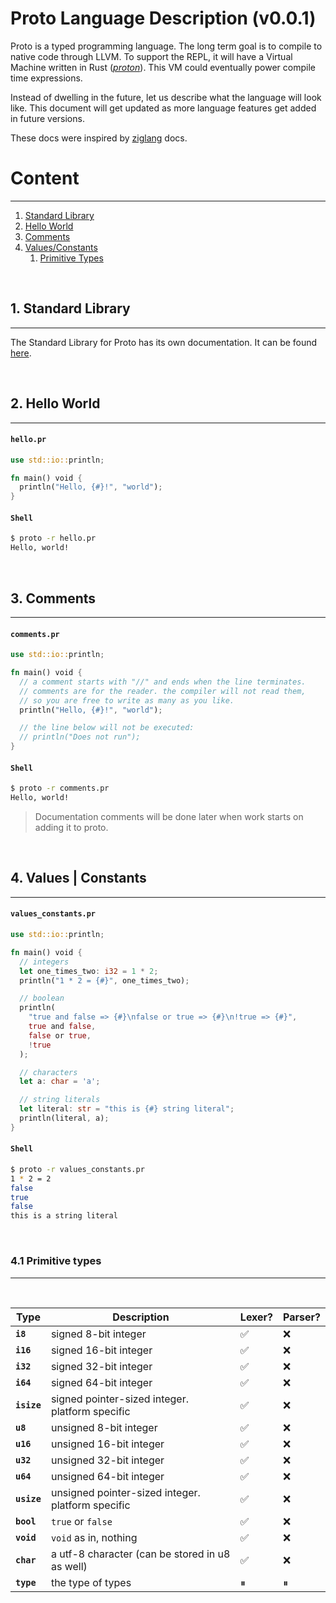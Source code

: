 # Proto Language Description (v0.0.1)

Proto is a typed programming language. The long term goal is to compile to native code through LLVM. To support the REPL, it will have a Virtual Machine written in Rust ([_proton_](../src/proton/README.md)). This VM could eventually power compile time expressions.

Instead of dwelling in the future, let us describe what the language will look like. This document will get updated as more language features get added in future versions.

These docs were inspired by [ziglang](https://ziglang.org/documentation/master/) docs.

# Content

---

1. [Standard Library](#1-standard-library)
2. [Hello World](#2-hello-world)
3. [Comments](#3-comments)
4. [Values/Constants](#4-values--constants)
   1. [Primitive Types](#41-primitive-types)

<br>

## 1. Standard Library

---

The Standard Library for Proto has its own documentation. It can be found [here](./tbd.md).

<br>

## 2. Hello World

---

#### **`hello.pr`**

```rs
use std::io::println;

fn main() void {
  println("Hello, {#}!", "world");
}
```

#### **`Shell`**

```bash
$ proto -r hello.pr
Hello, world!
```

<br>

## 3. Comments

---

#### **`comments.pr`**

```rs
use std::io::println;

fn main() void {
  // a comment starts with "//" and ends when the line terminates.
  // comments are for the reader. the compiler will not read them,
  // so you are free to write as many as you like.
  println("Hello, {#}!", "world");

  // the line below will not be executed:
  // println("Does not run");
}
```

#### **`Shell`**

```bash
$ proto -r comments.pr
Hello, world!
```

> Documentation comments will be done later when work starts on adding it to proto.

<br>

## 4. Values | Constants

---

#### **`values_constants.pr`**

```rs
use std::io::println;

fn main() void {
  // integers
  let one_times_two: i32 = 1 * 2;
  println("1 * 2 = {#}", one_times_two);

  // boolean
  println(
    "true and false => {#}\nfalse or true => {#}\n!true => {#}",
    true and false,
    false or true,
    !true
  );

  // characters
  let a: char = 'a';

  // string literals
  let literal: str = "this is {#} string literal";
  println(literal, a);
}
```

#### **`Shell`**

```bash
$ proto -r values_constants.pr
1 * 2 = 2
false
true
false
this is a string literal
```

<br>

### 4.1 Primitive types

---

<br>

| Type        | Description                                       | Lexer? | Parser? |
| ----------- | ------------------------------------------------- | ------ | ------- |
| **`i8`**    | signed 8-bit integer                              | ✅     | ❌      |
| **`i16`**   | signed 16-bit integer                             | ✅     | ❌      |
| **`i32`**   | signed 32-bit integer                             | ✅     | ❌      |
| **`i64`**   | signed 64-bit integer                             | ✅     | ❌      |
| **`isize`** | signed pointer-sized integer. platform specific   | ✅     | ❌      |
| **`u8`**    | unsigned 8-bit integer                            | ✅     | ❌      |
| **`u16`**   | unsigned 16-bit integer                           | ✅     | ❌      |
| **`u32`**   | unsigned 32-bit integer                           | ✅     | ❌      |
| **`u64`**   | unsigned 64-bit integer                           | ✅     | ❌      |
| **`usize`** | unsigned pointer-sized integer. platform specific | ✅     | ❌      |
| **`bool`**  | `true` or `false`                                 | ✅     | ❌      |
| **`void`**  | `void` as in, nothing                             | ✅     | ❌      |
| **`char`**  | a utf-8 character (can be stored in u8 as well)   | ✅     | ❌      |
| **`type`**  | the type of types                                 | ⏸      | ⏸       |

<br>
